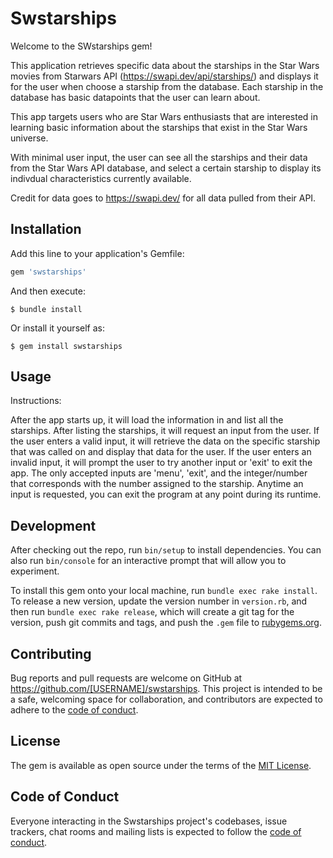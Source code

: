 # Swstarships
Welcome to the SWstarships gem!

This application retrieves specific data about the starships in the Star Wars movies from Starwars API (https://swapi.dev/api/starships/) and displays it for the user when choose a starship from the database. Each starship in the database has basic datapoints that the user can learn about. 

This app targets users who are Star Wars enthusiasts that are interested in learning basic information about the starships that exist in the Star Wars universe.

With minimal user input, the user can see all the starships and their data from the Star Wars API database, and select a certain starship to display its indivdual characteristics currently available.

Credit for data goes to https://swapi.dev/ for all data pulled from their API.

## Installation

Add this line to your application's Gemfile:

```ruby
gem 'swstarships'
```

And then execute:

    $ bundle install

Or install it yourself as:

    $ gem install swstarships

## Usage

Instructions:

After the app starts up, it will load the information in and list all the starships.
After listing the starships, it will request an input from the user.
If the user enters a valid input, it will retrieve the data on the specific starship that was called on and display that data for the user.
If the user enters an invalid input, it will prompt the user to try another input or 'exit' to exit the app.
The only accepted inputs are 'menu', 'exit', and the integer/number that corresponds with the number assigned to the starship.
Anytime an input is requested, you can exit the program at any point during its runtime.

## Development

After checking out the repo, run `bin/setup` to install dependencies. You can also run `bin/console` for an interactive prompt that will allow you to experiment.

To install this gem onto your local machine, run `bundle exec rake install`. To release a new version, update the version number in `version.rb`, and then run `bundle exec rake release`, which will create a git tag for the version, push git commits and tags, and push the `.gem` file to [rubygems.org](https://rubygems.org).

## Contributing

Bug reports and pull requests are welcome on GitHub at https://github.com/[USERNAME]/swstarships. This project is intended to be a safe, welcoming space for collaboration, and contributors are expected to adhere to the [code of conduct](https://github.com/[USERNAME]/swstarships/blob/master/CODE_OF_CONDUCT.md).


## License

The gem is available as open source under the terms of the [MIT License](https://opensource.org/licenses/MIT).

## Code of Conduct

Everyone interacting in the Swstarships project's codebases, issue trackers, chat rooms and mailing lists is expected to follow the [code of conduct](https://github.com/[USERNAME]/swstarships/blob/master/CODE_OF_CONDUCT.md).
